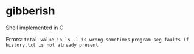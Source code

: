 # gibberish
Shell implemented in C

Errors: 
`total value in ls -l is wrong sometimes`
`program seg faults if history.txt is not already present`
